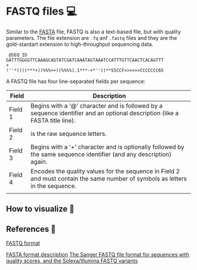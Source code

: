 # FASTQ files :computer:

Similar to the [FASTA](https://github.com/giovannabloise/bioinformats/tree/main/fasta) file, FASTQ is also a text-based file, but with quality parameters. The file extension are `.fq` anf `.fastq` files and they are the gold-stardart extension to high-throughput sequencing data.

```
 @SEQ_ID
GATTTGGGGTTCAAAGCAGTATCGATCAAATAGTAAATCCATTTGTTCAACTCACAGTTT
+
!''*((((***+))%%%++)(%%%%).1***-+*''))**55CCF>>>>>>CCCCCCC65
```

A FASTQ file has four line-separated fields per sequence:

| Field   | Description                                                                                                                    |
| ------- | ------------------------------------------------------------------------------------------------------------------------------ |
| Field 1 | Begins with a '@' character and is followed by a sequence identifier and an optional description (like a FASTA title line).    |
| Field 2 | is the raw sequence letters.                                                                                                   |
| Field 3 | Begins with a '+' character and is optionally followed by the same sequence identifier (and any description) again.            |
| Field 4 | Encodes the quality values for the sequence in Field 2 and must contain the same number of symbols as letters in the sequence. |
|         |                                                                                                                                |
## How to visualize :eyes:



##
## References :book:
[FASTQ format
](https://en.wikipedia.org/wiki/FASTQ_format)

[FASTA format description](https://www.bioinformatics.nl/tools/crab_fasta.html)
[The Sanger FASTQ file format for sequences with quality scores, and the Solexa/Illumina FASTQ variants](https://www.ncbi.nlm.nih.gov/pmc/articles/PMC2847217/)
